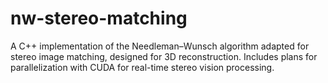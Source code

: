 # nw-stereo-matching
A C++ implementation of the Needleman–Wunsch algorithm adapted for stereo image matching, designed for 3D reconstruction. Includes plans for parallelization with CUDA for real-time stereo vision processing.
